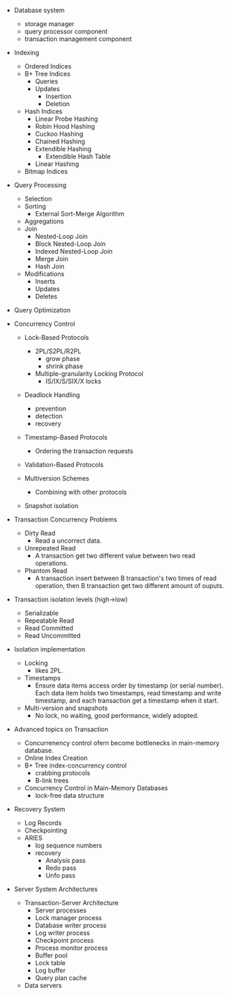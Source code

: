 -   Database system

    -   storage manager
    -   query processor component
    -   transaction management component

-   Indexing

    -   Ordered Indices
    -   B+ Tree Indices
        -   Queries
        -   Updates
            -   Insertion
            -   Deletion
    -   Hash Indices
        -   Linear Probe Hashing
        -   Robin Hood Hashing
        -   Cuckoo Hashing
        -   Chained Hashing
        -   Extendible Hashing
            -   Extendible Hash Table
        -   Linear Hashing
    -   Bitmap Indices

-   Query Processing

    -   Selection
    -   Sorting
        -   External Sort-Merge Algorithm
    -   Aggregations
    -   Join
        -   Nested-Loop Join
        -   Block Nested-Loop Join
        -   Indexed Nested-Loop Join
        -   Merge Join
        -   Hash Join
    -   Modifications
        -   Inserts
        -   Updates
        -   Deletes

-   Query Optimization

-   Concurrency Control

    -   Lock-Based Protocols

        -   2PL/S2PL/R2PL
            -   grow phase
            -   shrink phase
        -   Multiple-granularity Locking Protocol
            -   IS/IX/S/SIX/X locks

    -   Deadlock Handling
        -   prevention
        -   detection
        -   recovery
    -   Timestamp-Based Protocols
        -   Ordering the transaction requests
    -   Validation-Based Protocols
    -   Multiversion Schemes
        -   Combining with other protocols
    -   Snapshot isolation

-   Transaction Concurrency Problems

    -   Dirty Read
        -   Read a uncorrect data.
    -   Unrepeated Read
        -   A transaction get two different value between two read operations.
    -   Phantom Read
        -   A transaction insert between B transaction's two times of read operation, then B transaction get two different amount of ouputs.

-   Transaction isolation levels (high->low)

    -   Serializable
    -   Repeatable Read
    -   Read Committed
    -   Read Uncommitted

-   Isolation implementation

    -   Locking
        -   likes 2PL.
    -   Timestamps
        -   Ensure data items access order by timestamp (or serial number). Each data item holds two timestamps, read timestamp and write timestamp, and each transaction get a timestamp when it start.
    -   Multi-version and snapshots
        -   No lock, no waiting, good performance, widely adopted.

-   Advanced topics on Transaction

    -   Concurrenency control ofern become bottlenecks in main-memory database.
    -   Online Index Creation
    -   B+ Tree index-concurrency control
        -   crabbing protocols
        -   B-link trees
    -   Concurrency Control in Main-Memory Databases
        -   lock-free data structure

-   Recovery System

    -   Log Records
    -   Checkpointing
    -   ARIES
        -   log sequence numbers
        -   recovery
            -   Analysis pass
            -   Redo pass
            -   Unfo pass

-   Server System Architectures
    -   Transaction-Server Architecture
        -   Server processes
        -   Lock manager process
        -   Database writer process
        -   Log writer process
        -   Checkpoint process
        -   Process monitor process
        -   Buffer pool
        -   Lock table
        -   Log buffer
        -   Query plan cache
    -   Data servers
